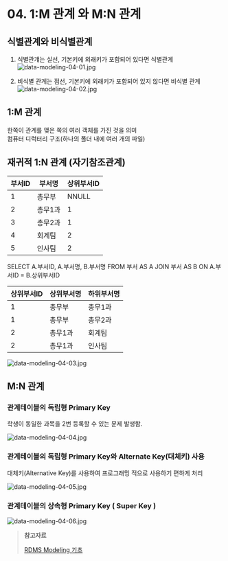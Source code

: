 # 04. 1:M 관계 와 M:N 관계

## 식별관계와 비식별관계

1. 식별관걔는 실선, 기본키에 외래키가 포함되어 있다면 식별관계  
   ![data-modeling-04-01.jpg](data-modeling-04-01.jpg)

2. 비식별 관계는 점선, 기본키에 외래키가 포함되어 있지 않다면 비식별 관계  
   ![data-modeling-04-02.jpg](data-modeling-04-02.jpg)

## 1:M 관계

한쪽이 관계를 맺은 쪽의 여러 객체를 가진 것을 의미  
컴퓨터 디럭터리 구조(하나의 폴더 내에 여러 개의 파일)

## 재귀적 1:N 관계 (자기참조관계)

| 부서ID | 부서명  | 상위부서ID |
|------|------|--------|
| 1    | 총무부  | NNULL  |
| 2    | 총무1과 | 1      |
| 3    | 총무2과 | 1      |
| 4    | 회계팀  | 2      |
| 5    | 인사팀  | 2      |

SELECT A.부서ID, A.부서명, B.부서명 FROM 부서 AS A JOIN 부서 AS B ON A.부서ID = B.상위부서ID

| 상위부서ID | 상위부서명 | 하위부서명 |
|--------|-------|-------|
| 1      | 총무부   | 총무1과  |
| 1      | 총무부   | 총무2과  |
| 2      | 총무1과  | 회계팀   |
| 2      | 총무1과  | 인사팀   |

![data-modeling-04-03.jpg](data-modeling-04-03.jpg)

## M:N 관계

### 관계테이블의 독립형 Primary Key

학생이 동일한 과목을 2번 등록할 수 있는 문제 발생함.

![data-modeling-04-04.jpg](data-modeling-04-04.jpg)

### 관계테이블의 독립형 Primary Key와 Alternate Key(대체키) 사용

대체키(Alternative Key)를 사용하여 프로그래밍 적으로 사용하기 편하게 처리

![data-modeling-04-05.jpg](data-modeling-04-05.jpg)

### 관계테이블의 상속형 Primary Key ( Super Key )

![data-modeling-04-06.jpg](data-modeling-04-06.jpg)

> __참고자료__
>
> [RDMS Modeling 기초](https://inf.run/XhFbZ)